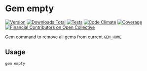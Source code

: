 # Gem empty

[![Version](https://img.shields.io/gem/v/gem-empty)](https://rubygems.org/gems/gem-empty)
[![Downloads Total](https://img.shields.io/gem/dt/gem-empty)](https://rubygems.org/gems/gem-empty)
[![Tests](https://github.com/rvm/gem-empty/workflows/tests/badge.svg)](https://github.com/rvm/gem-empty/actions?query=branch%3Amaster)
[![Code Climate](https://codeclimate.com/github/rvm/gem-empty.png)](https://codeclimate.com/github/rvm/gem-empty)
[![Coverage](https://coveralls.io/repos/rvm/gem-empty/badge.png?branch=master)](https://coveralls.io/r/rvm/gem-empty?branch=master)
[![Financial Contributors on Open Collective](https://opencollective.com/rvm/all/badge.svg?label=backers)](https://opencollective.com/rvm)

Gem command to remove all gems from current `GEM_HOME`

## Usage

```bash
gem empty
```
